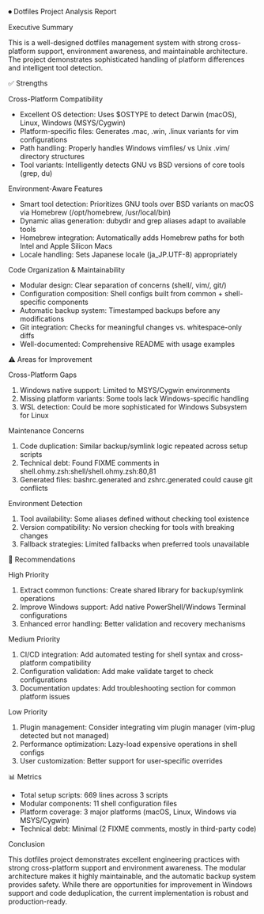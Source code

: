 ⏺ Dotfiles Project Analysis Report

  Executive Summary

  This is a well-designed dotfiles management system with strong
  cross-platform support, environment awareness, and maintainable
  architecture. The project demonstrates sophisticated handling of
   platform differences and intelligent tool detection.

  ✅ Strengths

  Cross-Platform Compatibility

  - Excellent OS detection: Uses $OSTYPE to detect Darwin (macOS),
   Linux, Windows (MSYS/Cygwin)
  - Platform-specific files: Generates .mac, .win, .linux variants
   for vim configurations
  - Path handling: Properly handles Windows vimfiles/ vs Unix
  .vim/ directory structures
  - Tool variants: Intelligently detects GNU vs BSD versions of
  core tools (grep, du)

  Environment-Aware Features

  - Smart tool detection: Prioritizes GNU tools over BSD variants
  on macOS via Homebrew (/opt/homebrew, /usr/local/bin)
  - Dynamic alias generation: dubydir and grep aliases adapt to
  available tools
  - Homebrew integration: Automatically adds Homebrew paths for
  both Intel and Apple Silicon Macs
  - Locale handling: Sets Japanese locale (ja_JP.UTF-8)
  appropriately

  Code Organization & Maintainability

  - Modular design: Clear separation of concerns (shell/, vim/,
  git/)
  - Configuration composition: Shell configs built from common +
  shell-specific components
  - Automatic backup system: Timestamped backups before any
  modifications
  - Git integration: Checks for meaningful changes vs.
  whitespace-only diffs
  - Well-documented: Comprehensive README with usage examples

  ⚠️ Areas for Improvement

  Cross-Platform Gaps

  1. Windows native support: Limited to MSYS/Cygwin environments
  2. Missing platform variants: Some tools lack Windows-specific
  handling
  3. WSL detection: Could be more sophisticated for Windows
  Subsystem for Linux

  Maintenance Concerns

  1. Code duplication: Similar backup/symlink logic repeated
  across setup scripts
  2. Technical debt: Found FIXME comments in
  shell.ohmy.zsh:shell/shell.ohmy.zsh:80,81
  3. Generated files: bashrc.generated and zshrc.generated could
  cause git conflicts

  Environment Detection

  1. Tool availability: Some aliases defined without checking tool
   existence
  2. Version compatibility: No version checking for tools with
  breaking changes
  3. Fallback strategies: Limited fallbacks when preferred tools
  unavailable

  🔧 Recommendations

  High Priority

  1. Extract common functions: Create shared library for
  backup/symlink operations
  2. Improve Windows support: Add native PowerShell/Windows
  Terminal configurations
  3. Enhanced error handling: Better validation and recovery
  mechanisms

  Medium Priority

  1. CI/CD integration: Add automated testing for shell syntax and
   cross-platform compatibility
  2. Configuration validation: Add make validate target to check
  configurations
  3. Documentation updates: Add troubleshooting section for common
   platform issues

  Low Priority

  1. Plugin management: Consider integrating vim plugin manager
  (vim-plug detected but not managed)
  2. Performance optimization: Lazy-load expensive operations in
  shell configs
  3. User customization: Better support for user-specific
  overrides

  📊 Metrics

  - Total setup scripts: 669 lines across 3 scripts
  - Modular components: 11 shell configuration files
  - Platform coverage: 3 major platforms (macOS, Linux, Windows
  via MSYS/Cygwin)
  - Technical debt: Minimal (2 FIXME comments, mostly in
  third-party code)

  Conclusion

  This dotfiles project demonstrates excellent engineering
  practices with strong cross-platform support and environment
  awareness. The modular architecture makes it highly
  maintainable, and the automatic backup system provides safety.
  While there are opportunities for improvement in Windows support
   and code deduplication, the current implementation is robust
  and production-ready.
